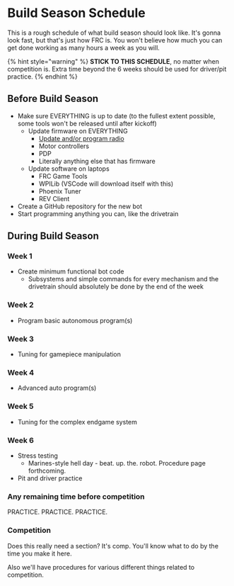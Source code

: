 # Build Season Schedule

This is a rough schedule of what build season should look like. It's gonna look fast, but that's just how FRC is. You won't believe how much you can get done working as many hours a week as you will.

{% hint style="warning" %}
**STICK TO THIS SCHEDULE**, no matter when competition is. Extra time beyond the 6 weeks should be used for driver/pit practice.
{% endhint %}

## Before Build Season

* Make sure EVERYTHING is up to date (to the fullest extent possible, some tools won't be released until after kickoff)
  * Update firmware on EVERYTHING
    * [Update and/or program radio](specifics/radio-programming-and-flashing.md)
    * Motor controllers
    * PDP
    * Literally anything else that has firmware
  * Update software on laptops
    * FRC Game Tools
    * WPILib (VSCode will download itself with this)
    * Phoenix Tuner
    * REV Client
* Create a GitHub repository for the new bot
* Start programming anything you can, like the drivetrain

## During Build Season

### Week 1

* Create minimum functional bot code
  * Subsystems and simple commands for every mechanism and the drivetrain should absolutely be done by the end of the week

### Week 2

* Program basic autonomous program(s)

### Week 3

* Tuning for gamepiece manipulation

### Week 4

* Advanced auto program(s)

### Week 5

* Tuning for the complex endgame system

### Week 6

* Stress testing
  * Marines-style hell day - beat. up. the. robot. Procedure page forthcoming.
* Pit and driver practice

### Any remaining time before competition

PRACTICE. PRACTICE. PRACTICE.

### Competition

Does this really need a section? It's comp. You'll know what to do by the time you make it here.

Also we'll have procedures for various different things related to competition.
